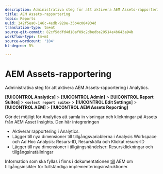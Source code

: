 ```yaml
---
description: Administrativa steg för att aktivera AEM Assets-rapportering i Analytics.
title: AEM Assets-rapportering
topic: Reports
uuid: 242f5ea0-146c-4edb-928e-35b4c084934d
translation-type: tm+mt
source-git-commit: 82cf5ddfd4d18af09c2dbedba20514e4b643a94b
workflow-type: tm+mt
source-wordcount: '104'
ht-degree: 5%

---
```



# AEM Assets-rapportering

Administrativa steg för att aktivera AEM Assets-rapportering i Analytics.

**[!UICONTROL Analytics]** > **[!UICONTROL Admin]** > **[!UICONTROL Report Suites]** > **`<select report suite>`** > **[!UICONTROL Edit Settings]** > **[!UICONTROL AEM]** > **[!UICONTROL AEM Assets Reporting]**

Gör det möjligt för Analytics att samla in visningar och klickningar på Assets från AEM Asset Insights. Den här integreringen

* Aktiverar rapportering i Analytics.
* Lägger till nya dimensioner till tillgångsvariablerna i Analysis Workspace och Ad Hoc Analysis: Resurs-ID, Resurskälla och Klickat resurs-ID
* Lägger till nya dimensioner i tillgångshändelser: Resursklickningar och tillgångsinställningar

Information som ska fyllas i finns i dokumentationen [till](https://docs.adobe.com/docs/en/aem/6-2/author/assets/managing-assets-touch-ui/asset-insights.html) AEM om tillgångsinsikter för fullständiga implementeringsinstruktioner.
